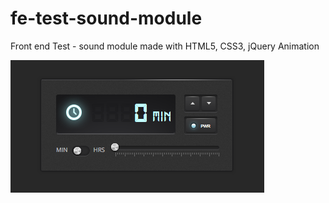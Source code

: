 # fe-test-sound-module
Front end Test - sound module made with HTML5, CSS3, jQuery Animation

![alt tag](/screen.png)
